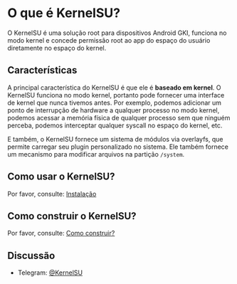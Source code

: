 # O que é KernelSU?

O KernelSU é uma solução root para dispositivos Android GKI, funciona no modo kernel e concede permissão root ao app do espaço do usuário diretamente no espaço do kernel.

## Características

A principal característica do KernelSU é que ele é **baseado em kernel**. O KernelSU funciona no modo kernel, portanto pode fornecer uma interface de kernel que nunca tivemos antes. Por exemplo, podemos adicionar um ponto de interrupção de hardware a qualquer processo no modo kernel, podemos acessar a memória física de qualquer processo sem que ninguém perceba, podemos interceptar qualquer syscall no espaço do kernel, etc.

E também, o KernelSU fornece um sistema de módulos via overlayfs, que permite carregar seu plugin personalizado no sistema. Ele também fornece um mecanismo para modificar arquivos na partição `/system`.

## Como usar o KernelSU?

Por favor, consulte: [Instalação](installation)

## Como construir o KernelSU?

Por favor, consulte: [Como construir?](how-to-build)

## Discussão

- Telegram: [@KernelSU](https://t.me/KernelSU)
